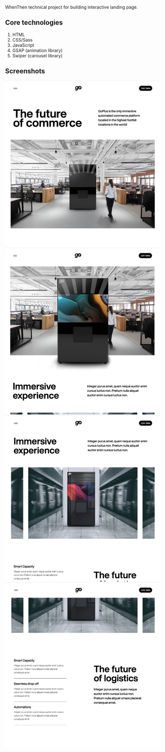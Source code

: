 WhenThen technical project for building interactive landing page.

## Core technologies

1. HTML
2. CSS/Sass
3. JavaScript
4. GSAP (animation library)
5. Swiper (carousel library)

## Screenshots

![screenshot 1](screenshots/screenshot-1.png)
![screenshot 2](screenshots/screenshot-2.png)
![screenshot 3](screenshots/screenshot-3.png)
![screenshot 4](screenshots/screenshot-4.png)
